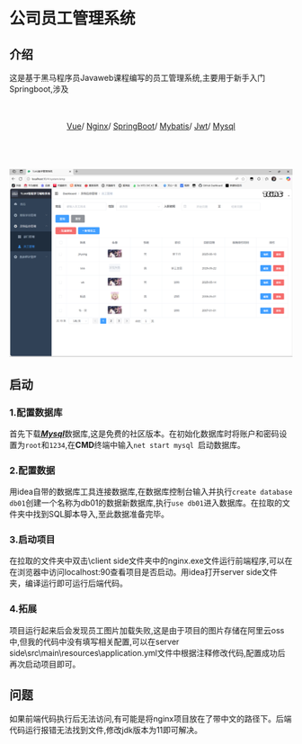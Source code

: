 # 公司员工管理系统
## 介绍
这是基于黑马程序员Javaweb课程编写的员工管理系统,主要用于新手入门Springboot,涉及
<br><br><br>
<div align="center">
<a href='https://cn.vuejs.org/'>Vue</a>/
<a href='https://nginx.org/en'>Nginx</a>/
<a href='https:springioprojectsspring-boot'>SpringBoot</a>/
<a href='https://mybatis.net.cn/'>Mybatis</a>/
<a href='https://jwt.io/'>Jwt</a>/
<a href='https://www.mysql.com/cn/'>Mysql</a>
</div>
<br><br><br><br>
<img src="./asset/project.png"></img>

## 启动
### 1.配置数据库
首先下载<a href='https://dev.mysql.com/downloads/'>***Mysql***</a>数据库,这是免费的社区版本。在初始化数据库时将账户和密码设置为```root```和```1234```,在**CMD**终端中输入```net start mysql ```启动数据库。
### 2.配置数据
用idea自带的数据库工具连接数据库,在数据库控制台输入并执行``create database db01``创建一个名称为db01的数据新数据库,执行```use db01```进入数据库。在拉取的文件夹中找到SQL脚本导入,至此数据准备完毕。
### 3.启动项目
在拉取的文件夹中双击\client side文件夹中的nginx.exe文件运行前端程序,可以在在浏览器中访问localhost:90查看项目是否启动。用idea打开server side文件夹，编译运行即可运行后端代码。

### 4.拓展
项目运行起来后会发现员工图片加载失败,这是由于项目的图片存储在阿里云oss中,但我的代码中没有填写相关配置,可以在server side\src\main\resources\application.yml文件中根据注释修改代码,配置成功后再次启动项目即可。

## 问题
如果前端代码执行后无法访问,有可能是将nginx项目放在了带中文的路径下。后端代码运行报错无法找到文件,修改jdk版本为11即可解决。


